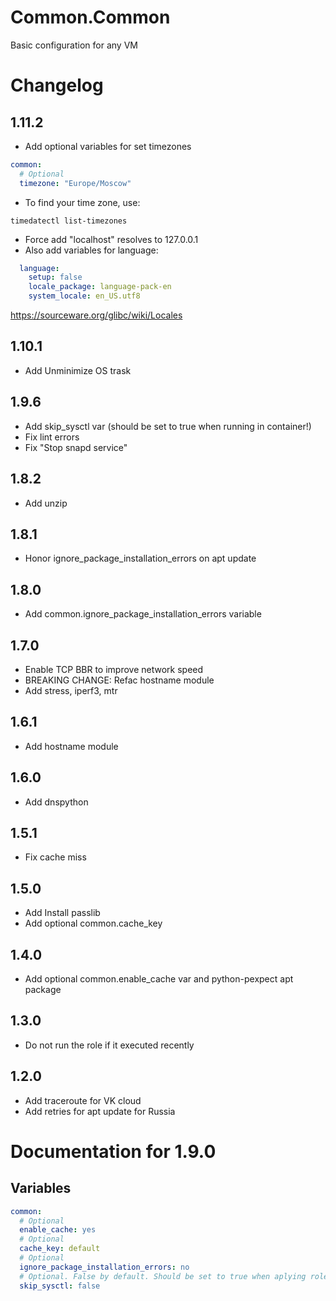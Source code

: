# Common.Common

Basic configuration for any VM

# Changelog

## 1.11.2

- Add optional variables for set timezones
```yaml
common:
  # Optional
  timezone: "Europe/Moscow"
```
- To find your time zone, use:
```
timedatectl list-timezones
```
- Force add "localhost" resolves to 127.0.0.1
- Also add variables for language:
```yaml
  language:
    setup: false
    locale_package: language-pack-en
    system_locale: en_US.utf8 
```
https://sourceware.org/glibc/wiki/Locales


## 1.10.1

- Add Unminimize OS trask

## 1.9.6

- Add skip_sysctl var (should be set to true when running in container!)
- Fix lint errors 
- Fix "Stop snapd service"

## 1.8.2

- Add unzip

## 1.8.1

- Honor ignore_package_installation_errors on apt update

## 1.8.0

- Add common.ignore_package_installation_errors variable

## 1.7.0

- Enable TCP BBR to improve network speed
- BREAKING CHANGE: Refac hostname module
- Add stress, iperf3, mtr

## 1.6.1

- Add hostname module

## 1.6.0

- Add dnspython

## 1.5.1

- Fix cache miss

## 1.5.0

- Add Install passlib
- Add optional common.cache_key

## 1.4.0

- Add optional common.enable_cache var and python-pexpect apt package

## 1.3.0

- Do not run the role if it executed recently

## 1.2.0

- Add traceroute for VK cloud
- Add retries for apt update for Russia

# Documentation for 1.9.0

## Variables

```yaml
common:
  # Optional
  enable_cache: yes
  # Optional
  cache_key: default
  # Optional
  ignore_package_installation_errors: no
  # Optional. False by default. Should be set to true when aplying role to container!
  skip_sysctl: false
```

